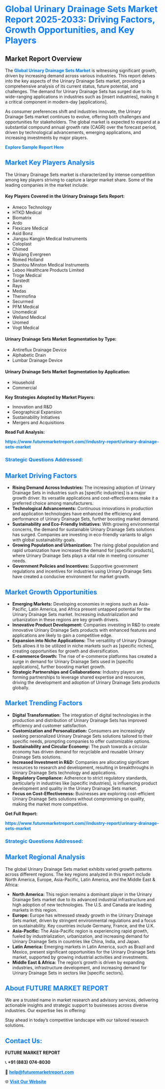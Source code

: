 <h1 style="color: #007BFF;">Global Urinary Drainage Sets Market Report 2025-2033: Driving Factors, Growth Opportunities, and Key Players</h1>

<section id="overview">
<h2>Market Report Overview</h2>
<p>The <a href="https://www.futuremarketreport.com//industry-report/urinary-drainage-sets-market" style="color: #007BFF; text-decoration: none;"><strong>Global Urinary Drainage Sets Market</strong></a> is witnessing significant growth, driven by increasing demand across various industries. This report delves into the key aspects of the Urinary Drainage Sets market, providing a comprehensive analysis of its current status, future potential, and challenges. The demand for Urinary Drainage Sets has surged due to its wide-ranging applications in industries such as [insert industries], making it a critical component in modern-day [applications].</p>
<p>As consumer preferences shift and industries innovate, the Urinary Drainage Sets market continues to evolve, offering both challenges and opportunities for stakeholders. The global market is expected to expand at a substantial compound annual growth rate (CAGR) over the forecast period, driven by technological advancements, emerging applications, and increasing investments by major players.</p>
</section>

<section id="overview">
<p><a href="https://www.futuremarketreport.com//request-sample/reportId=64536" style="color: #007BFF; text-decoration: none;"><strong>Explore Sample Report Here</strong></a></p>
</section>

<section id="key-players">
<h2 style="color: #007BFF;">Market Key Players Analysis</h2>
<p>The Urinary Drainage Sets market is characterized by intense competition among key players striving to capture a larger market share. Some of the leading companies in the market include:</p>
<h4>Key Players Covered in the Urinary Drainage Sets Report:</h4>
<ul><li>Ameco Technology</li><li>HTKD Medical</li><li>Biomatrix</li><li>Ardo</li><li>Flexicare Medical</li><li>Asid Bonz</li><li>Jiangsu Kangjin Medical Instruments</li><li>Coloplast</li><li>Chimed</li><li>Wujiang Evergreen</li><li>Romed Holland</li><li>Shantou Minston Medical Instruments</li><li>Leboo Healthcare Products Limited</li><li>Troge Medical</li><li>Sarstedt</li><li>Rays</li><li>Medas</li><li>Thermofina</li><li>Securmed</li><li>PFM Medical</li><li>Unomedical</li><li>Welland Medical</li><li>Uromed</li><li>Vogt Medical</li></ul>
<h4>Urinary Drainage Sets Market Segmentation by Type:</h4>
<ul><li>Antireflux Drainage Device</li><li>Alphabetic Drain</li><li>Lumbar Drainage Device</li></ul>

<h4>Urinary Drainage Sets Market Segmentation by Application:</h4>
<ul><li>Household</li><li>Commercial</li></ul>
<p><strong>Key Strategies Adopted by Market Players:</strong></p>
<ul>
<li>Innovation and R&D</li>
<li>Geographical Expansion</li>
<li>Sustainability Initiatives</li>
<li>Mergers and Acquisitions</li>
</ul>
</section>

<section>
<p><strong>Read Full Analysis: </strong></p><a href="https://www.futuremarketreport.com//industry-report/urinary-drainage-sets-market" style="color: #007BFF; text-decoration: none;"><strong>https://www.futuremarketreport.com//industry-report/urinary-drainage-sets-market</strong></a>
<h3 style="color: #007BFF;">Strategic Questions Addressed:</h3>
</section>

<section id="driving-factors">
<h2 style="color: #007BFF;">Market Driving Factors</h2>
<ul>
<li><strong>Rising Demand Across Industries:</strong> The increasing adoption of Urinary Drainage Sets in industries such as [specific industries] is a major growth driver. Its versatile applications and cost-effectiveness make it a preferred choice among manufacturers.</li>
<li><strong>Technological Advancements:</strong> Continuous innovations in production and application technologies have enhanced the efficiency and performance of Urinary Drainage Sets, further boosting market demand.</li>
<li><strong>Sustainability and Eco-Friendly Initiatives:</strong> With growing environmental concerns, the demand for sustainable Urinary Drainage Sets solutions has surged. Companies are investing in eco-friendly variants to align with global sustainability goals.</li>
<li><strong>Growing Population and Urbanization:</strong> The rising global population and rapid urbanization have increased the demand for [specific products], where Urinary Drainage Sets plays a vital role in meeting consumer needs.</li>
<li><strong>Government Policies and Incentives:</strong> Supportive government regulations and incentives for industries using Urinary Drainage Sets have created a conducive environment for market growth.</li>
</ul>
</section>

<section id="growth-opportunities">
<h2 style="color: #007BFF;">Market Growth Opportunities</h2>
<ul>
<li><strong>Emerging Markets:</strong> Developing economies in regions such as Asia-Pacific, Latin America, and Africa present untapped potential for the Urinary Drainage Sets market. Increasing industrialization and urbanization in these regions are key growth drivers.</li>
<li><strong>Innovative Product Development:</strong> Companies investing in R&D to create innovative Urinary Drainage Sets products with enhanced features and applications are likely to gain a competitive edge.</li>
<li><strong>Expansion into Niche Applications:</strong> The versatility of Urinary Drainage Sets allows it to be utilized in niche markets such as [specific niches], creating opportunities for growth and diversification.</li>
<li><strong>E-commerce Growth:</strong> The rise of e-commerce platforms has created a surge in demand for Urinary Drainage Sets used in [specific applications], further boosting market growth.</li>
<li><strong>Strategic Partnerships and Collaborations:</strong> Industry players are forming partnerships to leverage shared expertise and resources, driving the development and adoption of Urinary Drainage Sets products globally.</li>
</ul>
</section>

<section id="trending-factors">
<h2 style="color: #007BFF;">Market Trending Factors</h2>
<ul>
<li><strong>Digital Transformation:</strong> The integration of digital technologies in the production and distribution of Urinary Drainage Sets has improved efficiency and customer satisfaction.</li>
<li><strong>Customization and Personalization:</strong> Consumers are increasingly seeking personalized Urinary Drainage Sets solutions tailored to their specific needs, prompting companies to offer customizable options.</li>
<li><strong>Sustainability and Circular Economy:</strong> The push towards a circular economy has driven demand for recyclable and reusable Urinary Drainage Sets solutions.</li>
<li><strong>Increased Investment in R&D:</strong> Companies are allocating significant resources to research and development, resulting in breakthroughs in Urinary Drainage Sets technology and applications.</li>
<li><strong>Regulatory Compliance:</strong> Adherence to strict regulatory standards, particularly in industries like [specific industries], is influencing product development and quality in the Urinary Drainage Sets market.</li>
<li><strong>Focus on Cost-Effectiveness:</strong> Businesses are exploring cost-efficient Urinary Drainage Sets solutions without compromising on quality, making the market more competitive.</li>
</ul>
</section>

<section>
<p><strong>Get Full Report: </strong></p><a href="https://www.futuremarketreport.com//industry-report/urinary-drainage-sets-market" style="color: #007BFF; text-decoration: none;"><strong>https://www.futuremarketreport.com//industry-report/urinary-drainage-sets-market</strong></a>
<h3 style="color: #007BFF;">Strategic Questions Addressed:</h3>
</section>


<section id="regional-analysis">
<h2 style="color: #007BFF;">Market Regional Analysis</h2>
<p>The global Urinary Drainage Sets market exhibits varied growth patterns across different regions. The key regions analyzed in this report include North America, Europe, Asia-Pacific, Latin America, and the Middle East & Africa:</p>
<ul>
<li><strong>North America:</strong> This region remains a dominant player in the Urinary Drainage Sets market due to its advanced industrial infrastructure and high adoption of new technologies. The U.S. and Canada are leading markets in this region.</li>
<li><strong>Europe:</strong> Europe has witnessed steady growth in the Urinary Drainage Sets market, driven by stringent environmental regulations and a focus on sustainability. Key countries include Germany, France, and the U.K.</li>
<li><strong>Asia-Pacific:</strong> The Asia-Pacific region is experiencing rapid growth, fueled by industrialization, urbanization, and increasing demand for Urinary Drainage Sets in countries like China, India, and Japan.</li>
<li><strong>Latin America:</strong> Emerging markets in Latin America, such as Brazil and Mexico, present significant opportunities for the Urinary Drainage Sets market, supported by growing industrial activities and investments.</li>
<li><strong>Middle East & Africa:</strong> The region’s growth is driven by expanding industries, infrastructure development, and increasing demand for Urinary Drainage Sets in sectors like [specific sectors].</li>
</ul>
</section>

<footer>
<h2 style="color: #007BFF;">About FUTURE MARKET REPORT</h2>
<p>We are a trusted name in market research and advisory services, delivering actionable insights and strategic support to businesses across diverse industries. Our expertise lies in offering:</p>

<p>Stay ahead in today’s competitive landscape with our tailored research solutions.</p>

<h2 style="color: #007BFF;">Contact Us:</h2>
<p><strong>FUTURE MARKET REPORT</strong></p>
<p>📞 <strong>+91 (883) 074-8030</strong></p>
<p>📧 <strong><a href="mailto:help@futuremarketreport.com" style="color: #007BFF;">help@futuremarketreport.com</a></strong></p>
<p>🌐 <strong><a href="https://www.futuremarketreport.com/" style="color: #007BFF;">Visit Our Website</a></strong></p>
</footer>